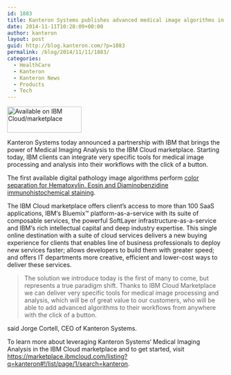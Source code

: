 ```yaml
---
id: 1883
title: Kanteron Systems publishes advanced medical image algorithms in IBM Cloud marketplace
date: 2014-11-11T10:28:09+00:00
author: kanteron
layout: post
guid: http://blog.kanteron.com/?p=1883
permalink: /blog/2014/11/11/1883/
categories:
  - HealthCare
  - Kanteron
  - Kanteron News
  - Products
  - Tech
---
```

<img class="aligncenter" src="https://developer.ibm.com/marketplace/wp-content/uploads/sites/30/2014/08/IBMCloudMarketplaceBadge_4.jpg" alt="Available on IBM Cloud/marketplace" width="172" height="60" />

Kanteron Systems today announced a partnership with IBM that brings the power of Medical Imaging Analysis to the IBM Cloud marketplace. Starting today, IBM clients can integrate very specific tools for medical image processing and analysis into their workflows with the click of a button.

The first available digital pathology image algorithms perform <a title="https://marketplace.ibmcloud.com/apps/2863?restoreSearch=true#!overview" href="https://marketplace.ibmcloud.com/apps/2863?restoreSearch=true#!overview" target="_blank">color separation for Hematoxylin, Eosin and Diaminobenzidine immunohistochemical staining</a>.

The IBM Cloud marketplace offers client’s access to more than 100 SaaS applications, IBM‘s Bluemix™ platform-as-a-service with its suite of composable services, the powerful SoftLayer infrastructure-as-a-service and IBM‘s rich intellectual capital and deep industry expertise. This single online destination with a suite of cloud services delivers a new buying experience for clients that enables line of business professionals to deploy new services faster; allows developers to build them with greater speed; and offers IT departments more creative, efficient and lower-cost ways to deliver these services.

> The solution we introduce today is the first of many to come, but represents a true paradigm shift. Thanks to IBM Cloud Marketplace we can deliver very specific tools for medical image processing and analysis, which will be of great value to our customers, who will be able to add advanced algorithms to their workflows from anywhere with the click of a button.

said Jorge Cortell, CEO of Kanteron Systems.

To learn more about leveraging Kanteron Systems‘ Medical Imaging Analysis in the IBM Cloud marketplace and to get started, visit <a title="https://marketplace.ibmcloud.com/listing?q=kanteron#!/list/page/1/search=kanteron" href="https://marketplace.ibmcloud.com/listing?q=kanteron#!/list/page/1/search=kanteron" target="_blank">https://marketplace.ibmcloud.com/listing?q=kanteron#!/list/page/1/search=kanteron</a>.